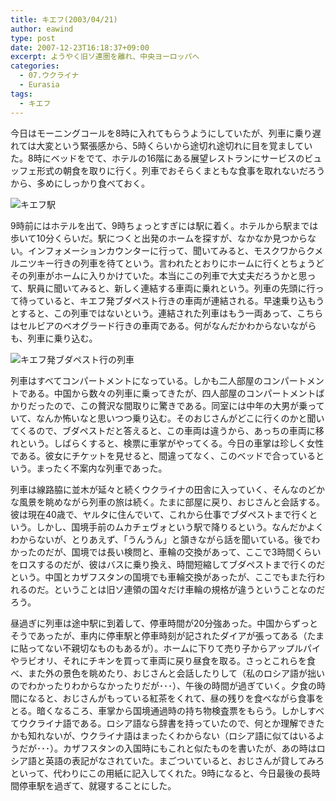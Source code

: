 ```yaml
---
title: キエフ(2003/04/21)
author: eawind
type: post
date: 2007-12-23T16:18:37+09:00
excerpt: ようやく旧ソ連圏を離れ、中央ヨーロッパへ
categories:
  - 07.ウクライナ
  - Eurasia
tags:
  - キエフ
---
```

今日はモーニングコールを8時に入れてもらうようにしていたが、列車に乗り遅れては大変という緊張感から、5時くらいから途切れ途切れに目を覚ましていた。8時にベッドをでて、ホテルの16階にある展望レストランにサービスのビュッフェ形式の朝食を取りに行く。列車でおそらくまともな食事を取れないだろうから、多めにしっかり食べておく。

![キエフ駅](/img/wp/2007/12/200304211405161.jpg)

9時前にはホテルを出て、9時ちょっとすぎには駅に着く。ホテルから駅までは歩いて10分くらいだ。駅につくと出発のホームを探すが、なかなか見つからない。インフォメーションカウンターに行って、聞いてみると、モスクワからクメルニツキー行きの列車を待てという。言われたとおりにホームに行くとちょうどその列車がホームに入りかけていた。本当にこの列車で大丈夫だろうかと思って、駅員に聞いてみると、新しく連結する車両に乗れという。列車の先頭に行って待っていると、キエフ発ブダペスト行きの車両が連結される。早速乗り込もうとすると、この列車ではないという。連結された列車はもう一両あって、こちらはセルビアのベオグラード行きの車両である。何がなんだかわからないながらも、列車に乗り込む。

![キエフ発ブダペスト行の列車](/img/wp/2007/12/200304211452541.jpg)

列車はすべてコンパートメントになっている。しかも二人部屋のコンパートメントである。中国から数々の列車に乗ってきたが、四人部屋のコンパートメントばかりだったので、この贅沢な間取りに驚きである。同室には中年の大男が乗っていて、なんか怖いなと思いつつ乗り込む。そのおじさんがどこに行くのかと聞いてくるので、ブダペストだと答えると、この車両は違うから、あっちの車両に移れという。しばらくすると、検票に車掌がやってくる。今日の車掌は珍しく女性である。彼女にチケットを見せると、間違ってなく、このベッドで合っているという。まったく不案内な列車であった。

列車は線路脇に並木が延々と続くウクライナの田舎に入っていく、そんなのどかな風景を眺めながら列車の旅は続く。たまに部屋に戻り、おじさんと会話する。彼は現在40歳で、ヤルタに住んでいて、これから仕事でブダペストまで行くという。しかし、国境手前のムカチェヴォという駅で降りるという。なんだかよくわからないが、とりあえず、「うんうん」と頷きながら話を聞いている。後でわかったのだが、国境では長い検問と、車輪の交換があって、ここで3時間くらいをロスするのだが、彼はバスに乗り換え、時間短縮してブダペストまで行くのだという。中国とカザフスタンの国境でも車輪交換があったが、ここでもまた行われるのだ。ということは旧ソ連領の国々だけ車輪の規格が違うということなのだろう。

昼過ぎに列車は途中駅に到着して、停車時間が20分強あった。中国からずっとそうであったが、車内に停車駅と停車時刻が記されたダイアが張ってある（たまに貼ってない不親切なものもあるが）。ホームに下りて売り子からアップルパイやラビオリ、それにチキンを買って車両に戻り昼食を取る。さっとこれらを食べ、また外の景色を眺めたり、おじさんと会話したりして（私のロシア語が拙いのでわかったりわからなかったりだが･･･）、午後の時間が過ぎていく。夕食の時間になると、おじさんがもっている紅茶をくれて、昼の残りを食べながら食事をとる。暗くなるころ、車掌から国境通過時の持ち物検査票をもらう。しかしすべてウクライナ語である。ロシア語なら辞書を持っていたので、何とか理解できたかも知れないが、ウクライナ語はまったくわからない（ロシア語に似てはいるようだが･･･）。カザフスタンの入国時にもこれと似たものを書いたが、あの時はロシア語と英語の表記がなされていた。まごついていると、おじさんが貸してみろといって、代わりにこの用紙に記入してくれた。9時になると、今日最後の長時間停車駅を過ぎて、就寝することにした。
